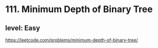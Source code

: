 # 111. Minimum Depth of Binary Tree
## level: Easy

https://leetcode.com/problems/minimum-depth-of-binary-tree/
